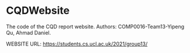 # CQDWebsite
The code of the CQD report website.
Authors: COMP0016-Team13-Yipeng Qu, Ahmad Daniel.

WEBSITE URL: https://students.cs.ucl.ac.uk/2021/group13/
